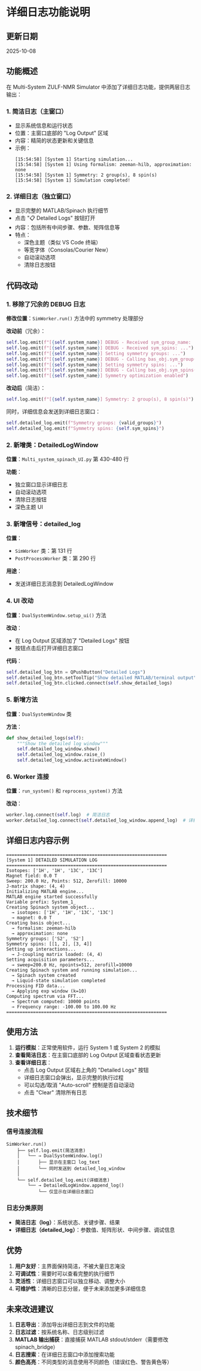 # 详细日志功能说明

## 更新日期
2025-10-08

## 功能概述
在 Multi-System ZULF-NMR Simulator 中添加了详细日志功能，提供两层日志输出：

### 1. 简洁日志（主窗口）
- 显示系统信息和运行状态
- 位置：主窗口底部的 "Log Output" 区域
- 内容：精简的状态更新和关键信息
- 示例：
  ```
  [15:54:58] [System 1] Starting simulation...
  [15:54:58] [System 1] Using formalism: zeeman-hilb, approximation: none
  [15:54:58] [System 1] Symmetry: 2 group(s), 8 spin(s)
  [15:54:58] [System 1] Simulation completed!
  ```

### 2. 详细日志（独立窗口）
- 显示完整的 MATLAB/Spinach 执行细节
- 点击 "📋 Detailed Logs" 按钮打开
- 内容：包括所有中间步骤、参数、矩阵信息等
- 特点：
  - 深色主题（类似 VS Code 终端）
  - 等宽字体（Consolas/Courier New）
  - 自动滚动选项
  - 清除日志按钮

## 代码改动

### 1. 移除了冗余的 DEBUG 日志
**修改位置**：`SimWorker.run()` 方法中的 symmetry 处理部分

**改动前**（冗余）：
```python
self.log.emit(f"[{self.system_name}] DEBUG - Received sym_group_name: ...")
self.log.emit(f"[{self.system_name}] DEBUG - Received sym_spins: ...")
self.log.emit(f"[{self.system_name}] Setting symmetry groups: ...")
self.log.emit(f"[{self.system_name}] DEBUG - Calling bas_obj.sym_group(...)")
self.log.emit(f"[{self.system_name}] Setting symmetry spins: ...")
self.log.emit(f"[{self.system_name}] DEBUG - Calling bas_obj.sym_spins(...)")
self.log.emit(f"[{self.system_name}] Symmetry optimization enabled")
```

**改动后**（简洁）：
```python
self.log.emit(f"[{self.system_name}] Symmetry: 2 group(s), 8 spin(s)")
```

同时，详细信息会发送到详细日志窗口：
```python
self.detailed_log.emit(f"Symmetry groups: {valid_groups}")
self.detailed_log.emit(f"Symmetry spins: {self.sym_spins}")
```

### 2. 新增类：DetailedLogWindow
**位置**：`Multi_system_spinach_UI.py` 第 430-480 行

**功能**：
- 独立窗口显示详细日志
- 自动滚动选项
- 清除日志按钮
- 深色主题 UI

### 3. 新增信号：detailed_log
**位置**：
- `SimWorker` 类：第 131 行
- `PostProcessWorker` 类：第 290 行

**用途**：
- 发送详细日志消息到 DetailedLogWindow

### 4. UI 改动
**位置**：`DualSystemWindow.setup_ui()` 方法

**改动**：
- 在 Log Output 区域添加了 "Detailed Logs" 按钮
- 按钮点击后打开详细日志窗口

**代码**：
```python
self.detailed_log_btn = QPushButton("Detailed Logs")
self.detailed_log_btn.setToolTip("Show detailed MATLAB/terminal output")
self.detailed_log_btn.clicked.connect(self.show_detailed_logs)
```

### 5. 新增方法
**位置**：`DualSystemWindow` 类

**方法**：
```python
def show_detailed_logs(self):
    """Show the detailed log window"""
    self.detailed_log_window.show()
    self.detailed_log_window.raise_()
    self.detailed_log_window.activateWindow()
```

### 6. Worker 连接
**位置**：`run_system()` 和 `reprocess_system()` 方法

**改动**：
```python
worker.log.connect(self.log)  # 简洁日志
worker.detailed_log.connect(self.detailed_log_window.append_log)  # 详细日志
```

## 详细日志内容示例

```
============================================================
[System 1] DETAILED SIMULATION LOG
============================================================
Isotopes: ['1H', '1H', '13C', '13C']
Magnet field: 0.0 T
Sweep: 200.0 Hz, Points: 512, Zerofill: 10000
J-matrix shape: (4, 4)
Initializing MATLAB engine...
MATLAB engine started successfully
Variable prefix: System_1_
Creating Spinach system object...
  → isotopes: ['1H', '1H', '13C', '13C']
  → magnet: 0.0 T
Creating basis object...
  → formalism: zeeman-hilb
  → approximation: none
Symmetry groups: ['S2', 'S2']
Symmetry spins: [[1, 2], [3, 4]]
Setting up interactions...
  → J-coupling matrix loaded: (4, 4)
Setting acquisition parameters...
  → sweep=200.0 Hz, npoints=512, zerofill=10000
Creating Spinach system and running simulation...
  → Spinach system created
  → Liquid-state simulation completed
Processing FID data...
  → Applying exp window (k=10)
Computing spectrum via FFT...
  → Spectrum computed: 10000 points
  → Frequency range: -100.00 to 100.00 Hz
============================================================
```

## 使用方法

1. **运行模拟**：正常使用软件，运行 System 1 或 System 2 的模拟
2. **查看简洁日志**：在主窗口底部的 Log Output 区域查看状态更新
2. **查看详细日志**：
   - 点击 Log Output 区域右上角的 "Detailed Logs" 按钮
   - 详细日志窗口会弹出，显示完整的执行过程
   - 可以勾选/取消 "Auto-scroll" 控制是否自动滚动
   - 点击 "Clear" 清除所有日志

## 技术细节

### 信号连接流程
```
SimWorker.run()
    ├── self.log.emit(简洁消息)
    │   └── → DualSystemWindow.log()
    │       ├── 显示在主窗口 log_text
    │       └── 同时发送到 detailed_log_window
    │
    └── self.detailed_log.emit(详细消息)
        └── → DetailedLogWindow.append_log()
            └── 仅显示在详细日志窗口
```

### 日志分类原则
- **简洁日志（log）**：系统状态、关键步骤、结果
- **详细日志（detailed_log）**：参数值、矩阵形状、中间步骤、调试信息

## 优势

1. **用户友好**：主界面保持简洁，不被大量日志淹没
2. **可调试性**：需要时可以查看完整的执行细节
3. **灵活性**：详细日志窗口可以独立移动、调整大小
4. **可维护性**：清晰的日志分层，便于未来添加更多详细信息

## 未来改进建议

1. **日志导出**：添加导出详细日志到文件的功能
2. **日志过滤**：按系统名称、日志级别过滤
3. **MATLAB 输出捕获**：直接捕获 MATLAB stdout/stderr（需要修改 spinach_bridge）
4. **日志搜索**：在详细日志窗口中添加搜索功能
5. **颜色高亮**：不同类型的消息使用不同颜色（错误红色、警告黄色等）

